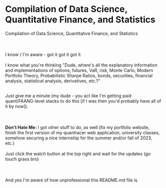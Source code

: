 # Compilation of Data Science, Quantitative Finance, and Statistics
Compilation of Data Science, Quantitative Finance, and Statistics
<br></br>
<br></br>
I know / I'm aware - got it got it got it
<br></br>
I know what you're thinking "Dude, where's all the explanatory information and implementations of options, futures, VaR, risk, Monte Carlo, Modern Portfolio Theory, Probabilistic Sharpe Ratios, bonds, securities, financial analysis, statistical analysis, derivatives, etc.?"
<div>&nbsp;</div>
Just give me a minute (my dude - you act like I'm getting paid quant/FAANG-level stacks to do this [if I was then you'd probably have all of it by now]).
<br></br>
<br></br>
<b>Don't Hate Me:</b> I got other stuff to do, as well (fix my portfolio website, finish the first version of my quantracer web application, university classes, somehow securing a nice internship for the summer and/or fall of 2023, etc.)
<br></br>
Just click the watch button at the top right and wait for the updates (go touch grass bro)
<br></br>
<br></br>
And yes I'm aware of how unprofessional this README.md file is.
